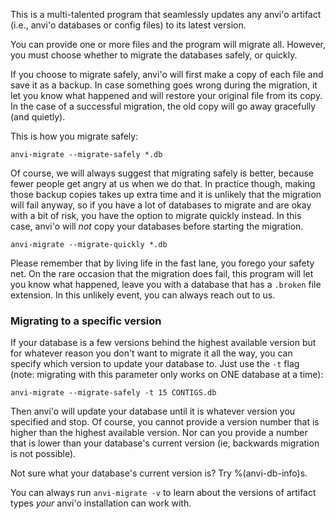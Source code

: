 This is a multi-talented program that seamlessly updates any anvi'o artifact (i.e., anvi'o databases or config files) to its latest version.

You can provide one or more files and the program will migrate all. However, you must choose whether to migrate the databases safely, or quickly.

If you choose to migrate safely, anvi'o will first make a copy of each file and save it as a backup. In case something goes wrong during the migration, it let you know what happened and will restore your original file from its copy. In the case of a successful migration, the old copy will go away gracefully (and quietly).

This is how you migrate safely:

```
anvi-migrate --migrate-safely *.db
```

Of course, we will always suggest that migrating safely is better, because fewer people get angry at us when we do that. In practice though, making those backup copies takes up extra time and it is unlikely that the migration will fail anyway, so if you have a lot of databases to migrate and are okay with a bit of risk, you have the option to migrate quickly instead. In this case, anvi'o will _not_ copy your databases before starting the migration.

```
anvi-migrate --migrate-quickly *.db
```
Please remember that by living life in the fast lane, you forego your safety net. On the rare occasion that the migration does fail, this program will let you know what happened, leave you with a database that has a `.broken` file extension. In this unlikely event, you can always reach out to us.

### Migrating to a specific version

If your database is a few versions behind the highest available version but for whatever reason you don't want to migrate it all the way, you can specify which version to update your database to. Just use the `-t` flag (note: migrating with this parameter only works on ONE database at a time):

```
anvi-migrate --migrate-safely -t 15 CONTIGS.db
```

Then anvi'o will update your database until it is whatever version you specified and stop. Of course, you cannot provide a version number that is higher than the highest available version. Nor can you provide a number that is lower than your database's current version (ie, backwards migration is not possible).

Not sure what your database's current version is? Try %(anvi-db-info)s.

You can always run `anvi-migrate -v` to learn about the versions of artifact types _your_ anvi'o installation can work with.
